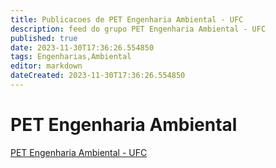 ```yaml
---
title: Publicacoes de PET Engenharia Ambiental - UFC
description: feed do grupo PET Engenharia Ambiental - UFC
published: true
date: 2023-11-30T17:36:26.554850
tags: Engenharias,Ambiental
editor: markdown
dateCreated: 2023-11-30T17:36:26.554850
---
```


# PET Engenharia Ambiental
[PET Engenharia Ambiental - UFC](/grupo/281PETEngenhariaAmbientalUFC.md)